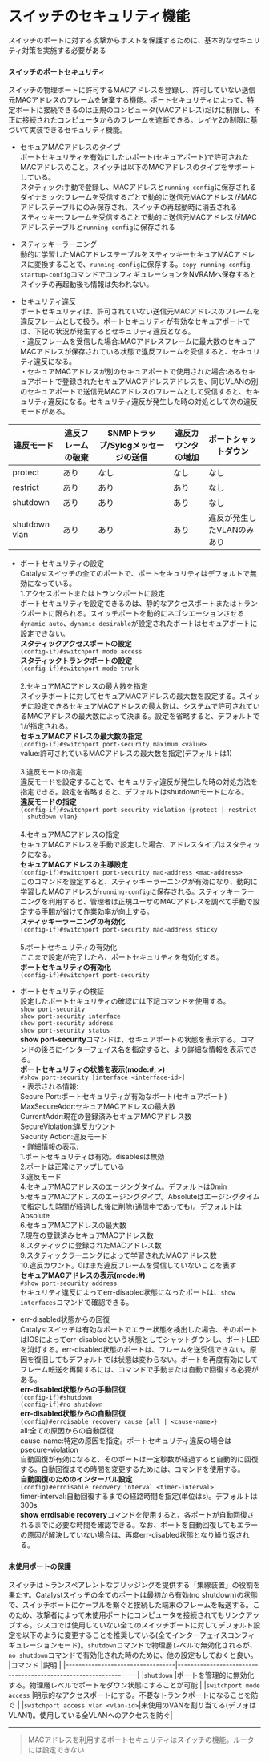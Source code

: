 # スイッチのセキュリティ機能
スイッチのポートに対する攻撃からホストを保護するために、基本的なセキュリティ対策を実施する必要がある

### `スイッチのポートセキュリティ`
スイッチの物理ポートに許可するMACアドレスを登録し、許可していない送信元MACアドレスのフレームを破棄する機能。ポートセキュリティによって、特定ポートに接続できるのは正規のコンピュータ(MACアドレス)だけに制限し、不正に接続されたコンピュータからのフレームを遮断できる。レイヤ2の制限に基づいて実装できるセキュリティ機能。

- セキュアMACアドレスのタイプ  
ポートセキュリティを有効にしたいポート(セキュアポート)で許可されたMACアドレスのこと。スイッチは以下のMACアドレスのタイプをサポートしている。  
スタティック:手動で登録し、MACアドレスと`running-config`に保存される  
ダイナミック:フレームを受信するごとで動的に送信元MACアドレスがMACアドレステーブルにのみ保存され、スイッチの再起動時に消去される  
スティッキー:フレームを受信することで動的に送信元MACアドレスがMACアドレステーブルと`running-config`に保存される

- スティッキーラーニング  
動的に学習したMACアドレステーブルをスティッキーセキュアMACアドレスに変換することで、`running-config`に保存する。`copy running-config startup-config`コマンドでコンフィギュレーションをNVRAMへ保存するとスイッチの再起動後も情報は失われない。

- セキュリティ違反  
ポートセキュリティは、許可されていない送信元MACアドレスのフレームを違反フレームとして扱う。ポートセキュリティが有効なセキュアポートでは、下記の状況が発生するとセキュリティ違反となる。  
・違反フレームを受信した場合:MACアドレスフレームに最大数のセキュアMACアドレスが保存されている状態で違反フレームを受信すると、セキュリティ違反になる。  
・セキュアMACアドレスが別のセキュアポートで使用された場合:あるセキュアポートで登録されたセキュアMACアドレスアドレスを、同じVLANの別のセキュアポートで送信元MACアドレスのフレームとして受信すると、セキュリティ違反になる。セキュリティ違反が発生した時の対処として次の違反モードがある。</br>

|違反モード     |違反フレームの破棄|SNMPトラップ/Sylogメッセージの送信|違反カウンタの増加|ポートシャットダウン     |
|-------------|---------------|------------------------------|---------------|----------------------|
|protect      |あり            |なし                           |なし           |なし                   |
|restrict     |あり            |あり                           |あり           |なし                   |
|shutdown     |あり            |あり                           |あり           |なし                   |
|shutdown vlan|あり            |あり                           |あり           |違反が発生したVLANのみあり|

- ポートセキュリティの設定  
Catalystスイッチの全てのポートで、ポートセキュリティはデフォルトで無効になっている。</br>
1.アクセスポートまたはトランクポートに設定  
ポートセキュリティを設定できるのは、静的なアクセスポートまたはトランクポートに限られる。スイッチポートを動的にネゴシエーションさせる`dynamic auto`、`dynamic desirable`が設定されたポートはセキュアポートに設定できない。  
**スタティックアクセスポートの設定**  
`(config-if)#switchport mode access`  
**スタティックトランクポートの設定**  
`(config-if)#switchport mode trunk`</br></br>
2.セキュアMACアドレスの最大数を指定  
スイッチポートに対してセキュアMACアドレスの最大数を設定する。スイッチに設定できるセキュアMACアドレスの最大数は、システムで許可されているMACアドレスの最大数によって決まる。設定を省略すると、デフォルトで1が指定される。  
**セキュアMACアドレスの最大数の指定**  
`(config-if)#switchport port-security maximum <value>`  
value:許可されているMACアドレスの最大数を指定(デフォルトは1)</br></br>
3.違反モードの指定  
違反モードを設定することで、セキュリティ違反が発生した時の対処方法を指定できる。設定を省略すると、デフォルトはshutdownモードになる。  
**違反モードの指定**  
`(config-if)#switchport port-security violation {protect | restrict | shutdown vlan}`</br></br>
4.セキュアMACアドレスの指定  
セキュアMACアドレスを手動で設定した場合、アドレスタイプはスタティックになる。  
**セキュアMACアドレスの主導設定**  
`(config-if)#switchport port-security mad-address <mac-address>`  
このコマンドを設定すると、スティッキーラーニングが有効になり、動的に学習したMACアドレスが`running-config`に保存される。スティッキーラーニングを利用すると、管理者は正規ユーザのMACアドレスを調べて手動で設定する手間が省けて作業効率が向上する。  
**スティッキーラーニングの有効化**  
`(config-if)#switchport port-security mad-address sticky`</br></br>
5.ポートセキュリティの有効化  
ここまで設定が完了したら、ポートセキュリティを有効化する。  
**ポートセキュリティの有効化**  
`(config-if)#switchport port-security`

- ポートセキュリティの検証  
設定したポートセキュリティの確認には下記コマンドを使用する。  
`show port-security`  
`show port-security interface`  
`show port-security address`  
`show port-security status`  
**show port-security**コマンドは、セキュアポートの状態を表示する。コマンドの後ろにインターフェイス名を指定すると、より詳細な情報を表示できる。  
**ポートセキュリティの状態を表示(mode:#, >)**  
`#show port-security [interface <interface-id>]`  
・表示される情報:  
Secure Port:ポートセキュリティが有効なポート(セキュアポート)  
MaxSecureAddr:セキュアMACアドレスの最大数  
CurrentAddr:現在の登録済みセキュアMACアドレス数  
SecureViolation:違反カウント  
Security Action:違反モード  
・詳細情報の表示:  
1.ポートセキュリティは有効。disablesは無効  
2.ポートは正常にアップしている  
3.違反モード  
4.セキュアMACアドレスのエージングタイム。デフォルトは0min  
5.セキュアMACアドレスのエージングタイプ。Absoluteはエージングタイムで指定した時間が経過した後に削除(通信中であっても)。デフォルトはAbsolute  
6.セキュアMACアドレスの最大数  
7.現在の登録済みセキュアMACアドレス数  
8.スタティックに登録されたMACアドレス数  
9.スタティックラーニングによって学習されたMACアドレス数  
10.違反カウント。0はまだ違反フレームを受信していないことを表す  
**セキュアMACアドレスの表示(mode:#)**  
`#show port-security address`  
セキュリティ違反によってerr-disabled状態になったポートは、`show interfaces`コマンドで確認できる。

- err-disabled状態からの回復  
Catalystスイッチは有効なポートでエラー状態を検出した場合、そのポートはIOSによってerr-disabledという状態としてシャットダウンし、ポートLEDを消灯する。err-disabled状態のポートは、フレームを送受信できない。原因を復旧してもデフォルトでは状態は変わらない。ポートを再度有効にしてフレーム転送を再開するには、コマンドで手動または自動で回復する必要がある。  
**err-disabled状態からの手動回復**  
`(config-if)#shutdown`  
`(config-if)#no shutdown`  
**err-disabled状態からの自動回復**  
`(config)#errdisable recovery cause {all | <cause-name>}`  
all:全ての原因からの自動回復  
cause-name:特定の原因を指定。ポートセキュリティ違反の場合はpsecure-violation  
自動回復が有効になると、そのポートは一定秒数が経過すると自動的に回復する。自動回復までの時間を変更するためには、コマンドを使用する。  
**自動回復のためのインターバル設定**  
`(config)#errdisable recovery interval <timer-interval>`  
timer-interval:自動回復するまでの経路時間を指定(単位はs)。デフォルトは300s  
**show errdisable recovery**コマンドを使用すると、各ポートが自動回復されるまでに必要な時間を確認できる。なお、ポートを自動回復してもエラーの原因が解決していない場合は、再度err-disabled状態となり繰り返される。

### `未使用ポートの保護`
スイッチはトランスペアレントなブリッジングを提供する「集線装置」の役割を果たす。Catalystスイッチの全てのポートは最初から有効(no shutdown)の状態で、スイッチポートにケーブルを繋ぐと接続した端末のフレームを転送する。このため、攻撃者によって未使用ポートにコンピュータを接続されてもリンクアップする。シスコでは使用していない全てのスイッチポートに対してデフォルト設定を以下のように変更することを推奨している(全てインターフェイスコンフィギュレーションモード)。`shutdown`コマンドで物理層レベルで無効化されるが、`no shutdown`コマンドで有効化された時のために、他の設定もしておくと良い。
|コマンド                           |説明                                                              |
|----------------------------------|-----------------------------------------------------------------|
|`shutdown`                        |ポートを管理的に無効化する。物理層レベルでポートをダウン状態にすることが可能  |
|`switchport mode access`          |明示的なアクセスポートにする。不要なトランクポートになることを防ぐ           |
|`switchport access vlan <vlan-id>`|未使用のVANを割り当てる(デフォはVLAN1)。使用している全VLANへのアクセスを防ぐ|

---
> MACアドレスを利用するポートセキュリティはスイッチの機能。ルータには設定できない
